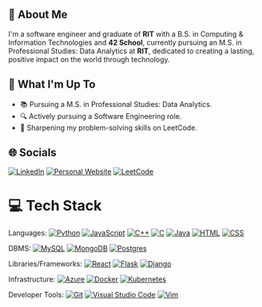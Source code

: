 ## 💫 About Me
I'm a software engineer and graduate of **RIT** with a B.S. in Computing & Information Technologies and **42 School**, currently pursuing an M.S. in Professional Studies: Data Analytics at **RIT**, dedicated to creating a lasting, positive impact on the world through technology.

## 🚀 What I'm Up To

- 📚 Pursuing a M.S. in Professional Studies: Data Analytics.
- 🔍 Actively pursuing a Software Engineering role.
- 🦾 Sharpening my problem-solving skills on LeetCode.


## 🌐 Socials
[![LinkedIn](https://img.shields.io/badge/Linkedin-%230077B5.svg?logo=linkedin&logoColor=white)](https://www.linkedin.com/in/nartmadi)
[![Personal Website](https://img.shields.io/badge/nartmadi.com-red)](https://www.nartmadi.com)
[![LeetCode](https://img.shields.io/badge/LeetCode-000000?logo=LeetCode&logoColor=#d16c06)](https://leetcode.com/nartmadi)



# 💻 Tech Stack
Languages: 
[![Python](https://img.shields.io/badge/Python-3776AB?logo=python&logoColor=fff)](#)
[![JavaScript](https://img.shields.io/badge/JavaScript-F7DF1E?logo=javascript&logoColor=000)](#)
[![C++](https://img.shields.io/badge/C++-%2300599C.svg?logo=c%2B%2B&logoColor=white)](#)
[![C](https://img.shields.io/badge/C-00599C?logo=c&logoColor=white)](#)
[![Java](https://img.shields.io/badge/Java-%23ED8B00.svg?logo=openjdk&logoColor=white)](#)
[![HTML](https://img.shields.io/badge/HTML-%23E34F26.svg?logo=html5&logoColor=white)](#)
[![CSS](https://img.shields.io/badge/CSS-1572B6?logo=css3&logoColor=fff)](#)

DBMS:
[![MySQL](https://img.shields.io/badge/MySQL-4479A1?logo=mysql&logoColor=fff)](#)
[![MongoDB](https://img.shields.io/badge/MongoDB-%234ea94b.svg?logo=mongodb&logoColor=white)](#)
[![Postgres](https://img.shields.io/badge/Postgres-%23316192.svg?logo=postgresql&logoColor=white)](#)

Libraries/Frameworks: 
[![React](https://img.shields.io/badge/React-%2320232a.svg?logo=react&logoColor=%2361DAFB)](#)
[![Flask](https://img.shields.io/badge/Flask-000?logo=flask&logoColor=fff)](#)
[![Django](https://img.shields.io/badge/Django-%23092E20.svg?logo=django&logoColor=white)](#)

Infrastructure:
[![Azure](https://img.shields.io/badge/Azure-0078D4?logo=microsoft-azure&logoColor=white)](#)
[![Docker](https://img.shields.io/badge/Docker-2496ED?logo=docker&logoColor=fff)](#)
[![Kubernetes](https://img.shields.io/badge/Kubernetes-326CE5?logo=kubernetes&logoColor=fff)](#)

Developer Tools:
[![Git](https://img.shields.io/badge/Git-F05032?logo=git&logoColor=fff)](#)
[![Visual Studio Code](https://custom-icon-badges.demolab.com/badge/Visual%20Studio%20Code-0078d7.svg?logo=vsc&logoColor=white)](#)
[![Vim](https://img.shields.io/badge/Vim-%2311AB00.svg?logo=vim&logoColor=white)](#)
